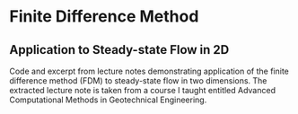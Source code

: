 # Finite Difference Method
## Application to Steady-state Flow in 2D

Code and excerpt from lecture notes demonstrating application of the finite difference method (FDM) to steady-state flow in two dimensions. The extracted lecture note is taken from a course I taught entitled Advanced Computational Methods in Geotechnical Engineering.
